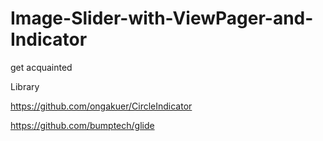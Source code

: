 # Image-Slider-with-ViewPager-and-Indicator
 get acquainted
 
 
Library

https://github.com/ongakuer/CircleIndicator

https://github.com/bumptech/glide
